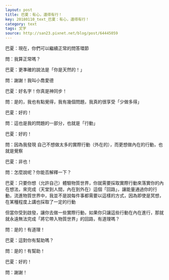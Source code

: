 ```yaml
---
layout: post
title: 巴夏：有心，還得有行！
key: 20180110_text_巴夏：有心，還得有行！
category: text
tags: 文字
source: http://san23.pixnet.net/blog/post/64445059
---
```



巴夏：現在，你們可以繼續正常的問答環節

問：我算正常嗎？

巴夏：更準確的說法是「你是天然的！」

問：謝謝！我叫小喬愛德

巴夏：好名字！你真是神同步！

問：是的，我也有點覺得，我有幾個問題，我真的很享受「少做多得」

巴夏：好的！

問：這也是我的問題的一部分，也就是「行動」

巴夏：好的！

問：因為我發現 自己不想做太多的實際行動（外在的），而更想做內在的行動，也就是覺察

巴夏：非也！

問：怎麼說呢？你能否解釋一下？

巴夏：只要你想（允許自己）體驗物質世界，你就需要採取實際行動來落實你的內在想法，來完成（天堂到人間，內在到外在）這個「回路」，讓能量通過你的行動，流進物質世界中，我並不是說每件事都需要以這樣的方式，因為即使是冥想，在某種程度上講也採取了一定的行動

但當你受到啟發，讓你去做一些實際行動，如果你只讓這些行動在內在進行，那就就永遠無法完成「將它帶入物質世界」的回路，有道理嗎？

問：是的！有道理！

巴夏：這對你有幫助嗎？

問：是的！有幫助！

巴夏：好的！

問：謝謝！
